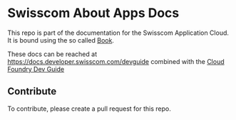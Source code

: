 # Swisscom About Apps Docs

This repo is part of the documentation for the Swisscom Application Cloud. It is bound using the so called [Book](https://github.com/swisscom/docs-appcloud-book).

These docs can be reached at <https://docs.developer.swisscom.com/devguide> combined with the [Cloud Foundry Dev Guide](https://github.com/cloudfoundry/docs-dev-guide)

## Contribute

To contribute, please create a pull request for this repo.
